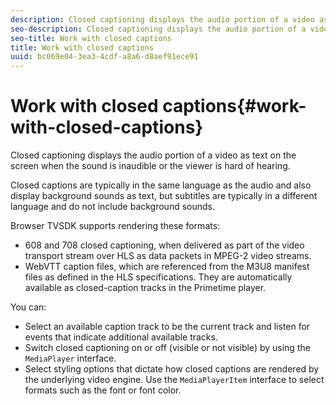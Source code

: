 ```yaml
---
description: Closed captioning displays the audio portion of a video as text on the screen when the sound is inaudible or the viewer is hard of hearing.
seo-description: Closed captioning displays the audio portion of a video as text on the screen when the sound is inaudible or the viewer is hard of hearing.
seo-title: Work with closed captions
title: Work with closed captions
uuid: bc069e04-3ea3-4cdf-a8a6-d8aef91ece91
---
```


# Work with closed captions{#work-with-closed-captions}

Closed captioning displays the audio portion of a video as text on the screen when the sound is inaudible or the viewer is hard of hearing.

Closed captions are typically in the same language as the audio and also display background sounds as text, but subtitles are typically in a different language and do not include background sounds.

Browser TVSDK supports rendering these formats:

* 608 and 708 closed captioning, when delivered as part of the video transport stream over HLS as data packets in MPEG-2 video streams. 
* WebVTT caption files, which are referenced from the M3U8 manifest files as defined in the HLS specifications. They are automatically available as closed-caption tracks in the Primetime player.

You can:

* Select an available caption track to be the current track and listen for events that indicate additional available tracks. 
* Switch closed captioning on or off (visible or not visible) by using the `MediaPlayer` interface. 
* Select styling options that dictate how closed captions are rendered by the underlying video engine. Use the `MediaPlayerItem` interface to select formats such as the font or font color.

